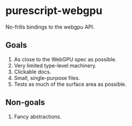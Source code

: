 # purescript-webgpu

No-frills bindings to the webgpu API.

## Goals

1. As close to the WebGPU spec as possible.
1. Very limited type-level machinery.
1. Clickable docs.
1. Small, single-purpose files.
1. Tests as much of the surface area as possible.

## Non-goals

1. Fancy abstractions.
